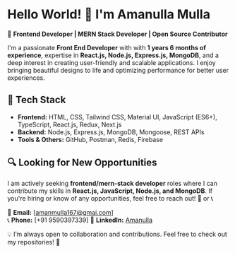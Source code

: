 # Hello World! 👋 I'm Amanulla Mulla

🚀 **Frontend Developer | MERN Stack Developer | Open Source Contributor**  

I'm a passionate **Front End Developer** with with **1 years 6 months of experience**, expertise in **React.js, Node.js, Express.js, MongoDB**, and a deep interest in creating user-friendly and scalable applications. I enjoy bringing beautiful designs to life and optimizing performance for better user experiences.  

## 🔧 **Tech Stack**
- **Frontend:** HTML, CSS, Tailwind CSS, Material UI, JavaScript (ES6+), TypeScript, React.js, Redux, Next.js  
- **Backend:** Node.js, Express.js, MongoDB, Mongoose, REST APIs  
- **Tools & Others:** GitHub, Postman, Redis, Firebase

## 🔍 **Looking for New Opportunities**  
I am actively seeking **frontend/mern-stack developer** roles where I can contribute my skills in **React.js, JavaScript, Node.js, and MongoDB**. If you're hiring or know of any opportunities, feel free to reach out! 📩 or 📞

📧 **Email:** [amanmulla167@gmai.com]  
📞 **Phone:** [+91 9590397339] 
💼 **LinkedIn:** [Amanulla](https://www.linkedin.com/in/amanulla-mulla-000678232/)  

💡 I’m always open to collaboration and contributions. Feel free to check out my repositories! 🚀  
